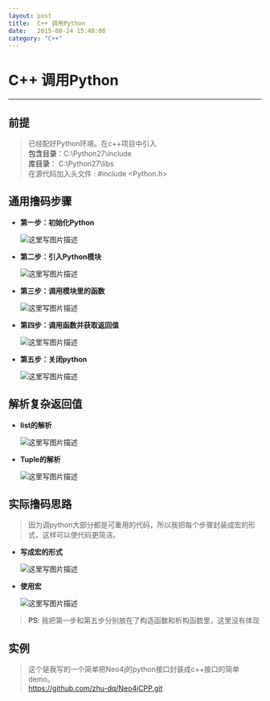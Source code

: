 ```yaml
---
layout: post
title:  C++ 调用Python
date:   2015-08-24 15:48:00
category: "C++"
---
```

# C++ 调用Python

****
## 前提
> 已经配好Python环境。在c++项目中引入 <br> 
> **包含目录**：C:\Python27\include <br>
> **库目录**：  C:\Python27\libs  <br>
> 在源代码加入头文件 : #include <Python.h>

## 通用撸码步骤
- **第一步：初始化Python**

	![这里写图片描述](http://img.blog.csdn.net/20150824153740528)


- **第二步：引入Python模块**

	![这里写图片描述](http://img.blog.csdn.net/20150824153812581)

- **第三步：调用模块里的函数**
    
	![这里写图片描述](http://img.blog.csdn.net/20150824153838372)

- **第四步：调用函数并获取返回值**

	![这里写图片描述](http://img.blog.csdn.net/20150824153903525)

- **第五步：关闭python**

	![这里写图片描述](http://img.blog.csdn.net/20150824153927398)

##	解析复杂返回值

- **list的解析**

	![这里写图片描述](http://img.blog.csdn.net/20150824154011303)

- **Tuple的解析**

	![这里写图片描述](http://img.blog.csdn.net/20150824154046156)

##	实际撸码思路

> 因为调python大部分都是可重用的代码，所以我把每个步骤封装成宏的形式，这样可以使代码更简洁。

- **写成宏的形式**

	![这里写图片描述](http://img.blog.csdn.net/20150824154137097)

- **使用宏**


	![这里写图片描述](http://img.blog.csdn.net/20150824154155150)

>  **PS**: 我把第一步和第五步分别放在了构造函数和析构函数里，这里没有体现 <br>

## 实例

>  这个是我写的一个简单把Neo4j的python接口封装成c++接口的简单demo。<br>
	<https://github.com/zhu-dq/Neo4jCPP.git>
